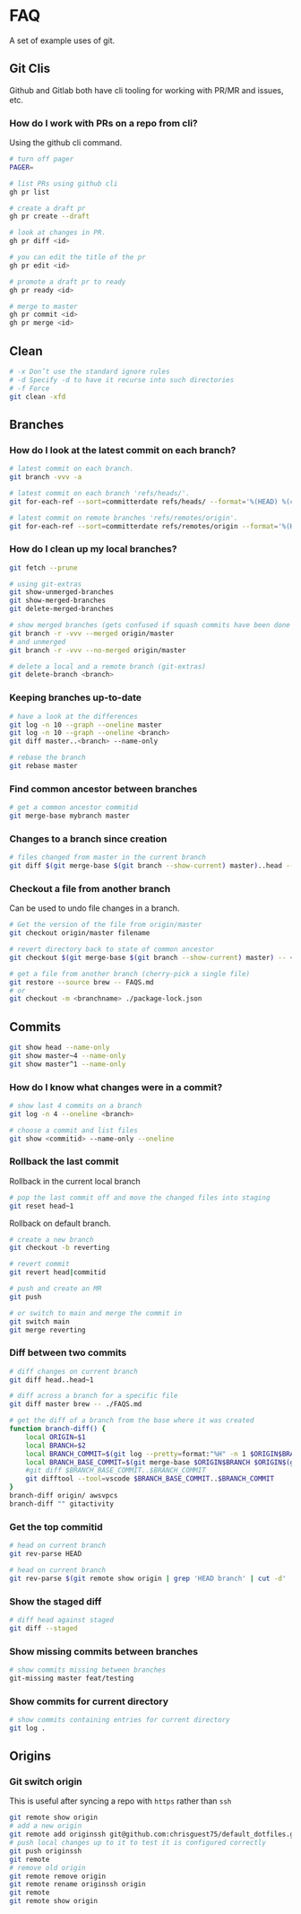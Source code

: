 # FAQ

A set of example uses of git.  

## Git Clis

Github and Gitlab both have cli tooling for working with PR/MR and issues, etc.  

### How do I work with PRs on a repo from cli?

Using the github cli command.  

```sh
# turn off pager 
PAGER= 

# list PRs using github cli
gh pr list

# create a draft pr
gh pr create --draft

# look at changes in PR. 
gh pr diff <id>

# you can edit the title of the pr
gh pr edit <id>

# promote a draft pr to ready
gh pr ready <id>

# merge to master
gh pr commit <id>
gh pr merge <id>
```

## Clean

```sh
# -x Don’t use the standard ignore rules
# -d Specify -d to have it recurse into such directories
# -f Force
git clean -xfd
```

## Branches

### How do I look at the latest commit on each branch?

```sh
# latest commit on each branch.  
git branch -vvv -a

# latest commit on each branch 'refs/heads/'.  
git for-each-ref --sort=committerdate refs/heads/ --format='%(HEAD) %(color:yellow)%(refname:short)%(color:reset) - %(color:red)%(objectname:short)%(color:reset) - %(contents:subject) - %(authorname) (%(color:green)%(committerdate:relative)%(color:reset))'

# latest commit on remote branches 'refs/remotes/origin'.
git for-each-ref --sort=committerdate refs/remotes/origin --format='%(HEAD) %(color:yellow)%(refname:short)%(color:reset) - %(color:red)%(objectname:short)%(color:reset) - %(contents:subject) - %(authorname) (%(color:green)%(committerdate:relative)%(color:reset))'
```

### How do I clean up my local branches?

```sh
git fetch --prune

# using git-extras 
git show-unmerged-branches   
git show-merged-branches     
git delete-merged-branches  

# show merged branches (gets confused if squash commits have been done on web).
git branch -r -vvv --merged origin/master   
# and unmerged
git branch -r -vvv --no-merged origin/master   

# delete a local and a remote branch (git-extras)
git delete-branch <branch>
```

### Keeping branches up-to-date

```sh
# have a look at the differences
git log -n 10 --graph --oneline master
git log -n 10 --graph --oneline <branch>
git diff master..<branch> --name-only

# rebase the branch
git rebase master
```

### Find common ancestor between branches

```sh
# get a common ancestor commitid
git merge-base mybranch master
```

### Changes to a branch since creation

```sh
# files changed from master in the current branch
git diff $(git merge-base $(git branch --show-current) master)..head --name-only
```

### Checkout a file from another branch

Can be used to undo file changes in a branch.

```sh
# Get the version of the file from origin/master
git checkout origin/master filename 

# revert directory back to state of common ancestor
git checkout $(git merge-base $(git branch --show-current) master) -- <directory>

# get a file from another branch (cherry-pick a single file)
git restore --source brew -- FAQS.md 
# or 
git checkout -m <branchname> ./package-lock.json
```

## Commits

```sh
git show head --name-only
git show master~4 --name-only
git show master^1 --name-only
```

### How do I know what changes were in a commit?

```sh
# show last 4 commits on a branch
git log -n 4 --oneline <branch>

# choose a commit and list files
git show <commitid> --name-only --oneline            
```

### Rollback the last commit

Rollback in the current local branch  

```sh
# pop the last commit off and move the changed files into staging
git reset head~1    
```

Rollback on default branch.  

```sh
# create a new branch
git checkout -b reverting

# revert commit 
git revert head|commitid

# push and create an MR
git push 

# or switch to main and merge the commit in
git switch main
git merge reverting
```

### Diff between two commits

```sh
# diff changes on current branch
git diff head..head~1   

# diff across a branch for a specific file
git diff master brew -- ./FAQS.md 

# get the diff of a branch from the base where it was created
function branch-diff() {
    local ORIGIN=$1
    local BRANCH=$2
    local BRANCH_COMMIT=$(git log --pretty=format:"%H" -n 1 $ORIGIN$BRANCH) 
    local BRANCH_BASE_COMMIT=$(git merge-base $ORIGIN$BRANCH $ORIGIN$(git remote show origin | grep 'HEAD branch' | cut -d' ' -f5))
    #git diff $BRANCH_BASE_COMMIT..$BRANCH_COMMIT 
    git difftool --tool=vscode $BRANCH_BASE_COMMIT..$BRANCH_COMMIT 
}
branch-diff origin/ awsvpcs
branch-diff "" gitactivity
```

### Get the top commitid

```sh
# head on current branch
git rev-parse HEAD     

# head on current branch
git rev-parse $(git remote show origin | grep 'HEAD branch' | cut -d' ' -f5)
```

### Show the staged diff

```sh
# diff head against staged
git diff --staged   
```

### Show missing commits between branches

```sh
# show commits missing between branches
git-missing master feat/testing  
```

### Show commits for current directory

```sh
# show commits containing entries for current directory
git log .
```

## Origins

### Git switch origin

This is useful after syncing a repo with `https` rather than `ssh`

```sh
git remote show origin
# add a new origin
git remote add originssh git@github.com:chrisguest75/default_dotfiles.git
# push local changes up to it to test it is configured correctly
git push originssh
git remote
# remove old origin
git remote remove origin
git remote rename originssh origin
git remote
git remote show origin
```
